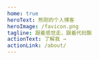 ```yaml
---
home: true
heroText: 熊刚的个人博客
heroImage: /favicon.png
tagline: 跟着感觉走，跟着代码飘
actionText: 了解我 →
actionLink: /about/
---
```

<homeStyle></homeStyle>